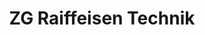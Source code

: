 ---
title: "ZG Raiffeisen Technik"
url: /donaueschingen/zg-raiffeisen-technik/
shop: Landwirtschaftlich
---